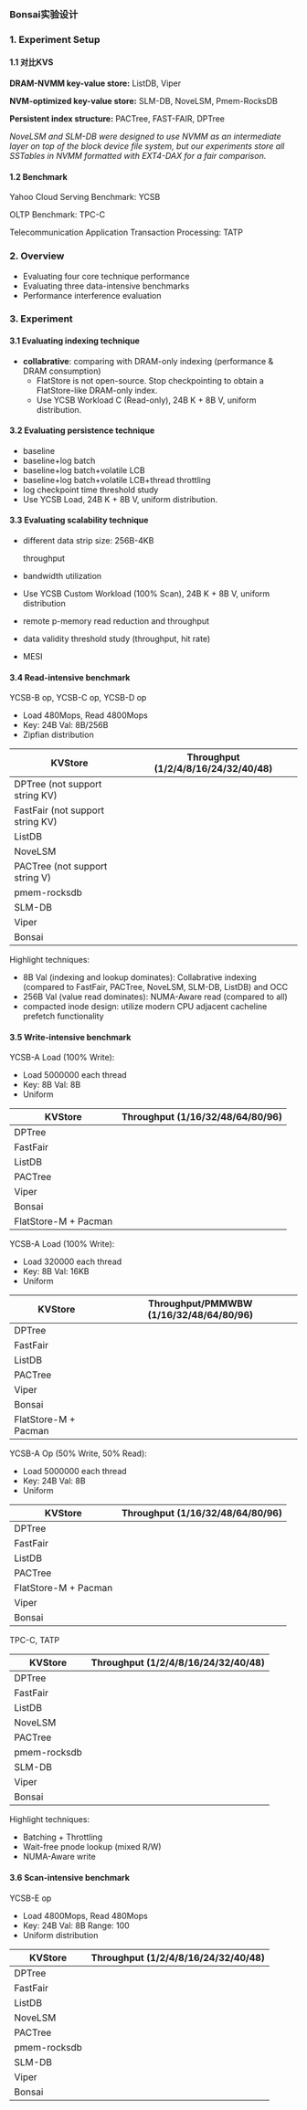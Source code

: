 ### Bonsai实验设计

### 1. Experiment Setup

#### 1.1 对比KVS

**DRAM-NVMM key-value store:** ListDB, Viper

**NVM-optimized key-value store:** SLM-DB, NoveLSM, Pmem-RocksDB

**Persistent index structure:** PACTree, FAST-FAIR, DPTree

*NoveLSM and SLM-DB were designed to use NVMM as an intermediate layer on top of the block device file system, but our experiments store all SSTables in NVMM formatted with EXT4-DAX for a fair comparison.*

#### 1.2 Benchmark

Yahoo Cloud Serving Benchmark: YCSB

OLTP Benchmark: TPC-C

Telecommunication Application Transaction Processing: TATP

### 2. Overview

+ Evaluating four core technique performance
+ Evaluating three data-intensive benchmarks
+ Performance interference evaluation

### 3. Experiment

#### 3.1 Evaluating indexing technique

+ **collabrative**: comparing with DRAM-only indexing (performance & DRAM consumption)
  + FlatStore is not open-source. Stop checkpointing to obtain a FlatStore-like DRAM-only index.
  + Use YCSB Workload C (Read-only), 24B K + 8B V, uniform distribution.


#### 3.2 Evaluating persistence technique

+ baseline
+ baseline+log batch
+ baseline+log batch+volatile LCB
+ baseline+log batch+volatile LCB+thread throttling
+ log checkpoint time threshold study
+ Use YCSB Load, 24B K + 8B V, uniform distribution.

#### 3.3 Evaluating scalability technique

+ different data strip size: 256B-4KB

  throughput

+ bandwidth utilization

+ Use YCSB Custom Workload (100% Scan), 24B K + 8B V, uniform distribution

+ remote p-memory read reduction and throughput
+ data validity threshold study (throughput, hit rate)
+ MESI

#### 3.4 Read-intensive benchmark

YCSB-B op, YCSB-C op, YCSB-D op

+ Load 480Mops, Read 4800Mops
+ Key: 24B Val: 8B/256B
+ Zipfian distribution

| KVStore                          | Throughput (1/2/4/8/16/24/32/40/48) |
| -------------------------------- | ----------------------------------- |
| DPTree (not support string KV)   |                                     |
| FastFair (not support string KV) |                                     |
| ListDB                           |                                     |
| NoveLSM                          |                                     |
| PACTree (not support string V)   |                                     |
| pmem-rocksdb                     |                                     |
| SLM-DB                           |                                     |
| Viper                            |                                     |
| Bonsai                           |                                     |

Highlight techniques:

+ 8B Val (indexing and lookup dominates): Collabrative indexing (compared to FastFair, PACTree, NoveLSM, SLM-DB, ListDB) and OCC
+ 256B Val (value read dominates): NUMA-Aware read (compared to all)
+ compacted inode design: utilize modern CPU adjacent cacheline prefetch functionality

#### 3.5 Write-intensive benchmark

YCSB-A Load (100% Write):

+ Load 5000000 each thread
+ Key: 8B Val: 8B
+ Uniform

| KVStore              | Throughput (1/16/32/48/64/80/96) |
| -------------------- | -------------------------------- |
| DPTree               |                                  |
| FastFair             |                                  |
| ListDB               |                                  |
| PACTree              |                                  |
| Viper                |                                  |
| Bonsai               |                                  |
| FlatStore-M + Pacman |                                  |

YCSB-A Load (100% Write):

+ Load 320000 each thread
+ Key: 8B Val: 16KB
+ Uniform

| KVStore              | Throughput/PMMWBW (1/16/32/48/64/80/96) |
| -------------------- | --------------------------------------- |
| DPTree               |                                         |
| FastFair             |                                         |
| ListDB               |                                         |
| PACTree              |                                         |
| Viper                |                                         |
| Bonsai               |                                         |
| FlatStore-M + Pacman |                                         |

YCSB-A Op (50% Write, 50% Read):

+ Load 5000000 each thread
+ Key: 24B Val: 8B
+ Uniform

| KVStore              | Throughput (1/16/32/48/64/80/96) |
| -------------------- | -------------------------------- |
| DPTree               |                                  |
| FastFair             |                                  |
| ListDB               |                                  |
| PACTree              |                                  |
| FlatStore-M + Pacman |                                  |
| Viper                |                                  |
| Bonsai               |                                  |

TPC-C, TATP

| KVStore      | Throughput (1/2/4/8/16/24/32/40/48) |
| ------------ | ----------------------------------- |
| DPTree       |                                     |
| FastFair     |                                     |
| ListDB       |                                     |
| NoveLSM      |                                     |
| PACTree      |                                     |
| pmem-rocksdb |                                     |
| SLM-DB       |                                     |
| Viper        |                                     |
| Bonsai       |                                     |

Highlight techniques:

+ Batching + Throttling
+ Wait-free pnode lookup (mixed R/W)
+ NUMA-Aware write

#### 3.6 Scan-intensive benchmark

YCSB-E op

+ Load 4800Mops, Read 480Mops
+ Key: 24B Val: 8B Range: 100
+ Uniform distribution

| KVStore      | Throughput (1/2/4/8/16/24/32/40/48) |
| ------------ | ----------------------------------- |
| DPTree       |                                     |
| FastFair     |                                     |
| ListDB       |                                     |
| NoveLSM      |                                     |
| PACTree      |                                     |
| pmem-rocksdb |                                     |
| SLM-DB       |                                     |
| Viper        |                                     |
| Bonsai       |                                     |
